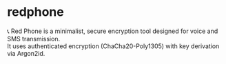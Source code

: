 # redphone
📞 Red Phone is a minimalist, secure encryption tool designed for voice and SMS transmission.  
It uses authenticated encryption (ChaCha20-Poly1305) with key derivation via Argon2id.  
